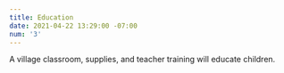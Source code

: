 ```yaml
---
title: Education
date: 2021-04-22 13:29:00 -07:00
num: '3'
---
```


A village classroom, supplies, and teacher training will educate children.
